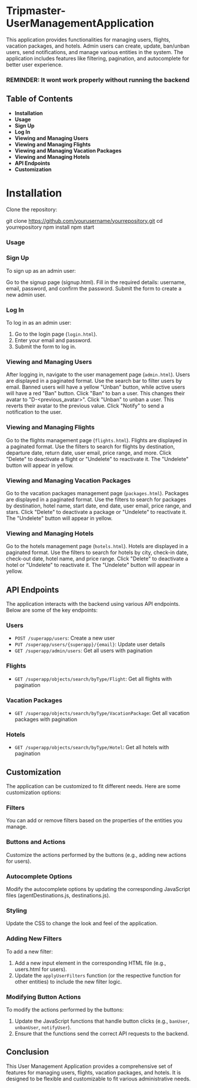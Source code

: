 # Tripmaster-UserManagementApplication
This application provides functionalities for managing users, flights, vacation packages, and hotels. Admin users can create, update, ban/unban users, send notifications, and manage various entities in the system. The application includes features like filtering, pagination, and autocomplete for better user experience.

### REMINDER: It wont work properly without running the backend

## Table of Contents
- **Installation**
- **Usage**
- **Sign Up**
- **Log In**
- **Viewing and Managing Users**
- **Viewing and Managing Flights**
- **Viewing and Managing Vacation Packages**
- **Viewing and Managing Hotels**
- **API Endpoints**
- **Customization**

# Installation
Clone the repository:


git clone https://github.com/yourusername/yourrepository.git
cd yourrepository
npm install
npm start

### Usage

### Sign Up
To sign up as an admin user:

Go to the signup page (signup.html).
Fill in the required details: username, email, password, and confirm the password.
Submit the form to create a new admin user.

### Log In

To log in as an admin user:

1. Go to the login page (`login.html`).
2. Enter your email and password.
3. Submit the form to log in.

### Viewing and Managing Users

After logging in, navigate to the user management page (`admin.html`).
Users are displayed in a paginated format.
Use the search bar to filter users by email.
Banned users will have a yellow "Unban" button, while active users will have a red "Ban" button.
Click "Ban" to ban a user. This changes their avatar to "D-<previous_avatar>".
Click "Unban" to unban a user. This reverts their avatar to the previous value.
Click "Notify" to send a notification to the user.

### Viewing and Managing Flights

Go to the flights management page (`flights.html`).
Flights are displayed in a paginated format.
Use the filters to search for flights by destination, departure date, return date, user email, price range, and more.
Click "Delete" to deactivate a flight or "Undelete" to reactivate it. The "Undelete" button will appear in yellow.

### Viewing and Managing Vacation Packages

Go to the vacation packages management page (`packages.html`).
Packages are displayed in a paginated format.
Use the filters to search for packages by destination, hotel name, start date, end date, user email, price range, and stars.
Click "Delete" to deactivate a package or "Undelete" to reactivate it. The "Undelete" button will appear in yellow.

### Viewing and Managing Hotels

Go to the hotels management page (`hotels.html`).
Hotels are displayed in a paginated format.
Use the filters to search for hotels by city, check-in date, check-out date, hotel name, and price range.
Click "Delete" to deactivate a hotel or "Undelete" to reactivate it. The "Undelete" button will appear in yellow.

## API Endpoints

The application interacts with the backend using various API endpoints. Below are some of the key endpoints:

### Users

- `POST /superapp/users`: Create a new user
- `PUT /superapp/users/{superapp}/{email}`: Update user details
- `GET /superapp/admin/users`: Get all users with pagination

### Flights

- `GET /superapp/objects/search/byType/Flight`: Get all flights with pagination

### Vacation Packages

- `GET /superapp/objects/search/byType/VacationPackage`: Get all vacation packages with pagination

### Hotels

- `GET /superapp/objects/search/byType/Hotel`: Get all hotels with pagination

## Customization

The application can be customized to fit different needs. Here are some customization options:

### Filters

You can add or remove filters based on the properties of the entities you manage.

### Buttons and Actions

Customize the actions performed by the buttons (e.g., adding new actions for users).

### Autocomplete Options

Modify the autocomplete options by updating the corresponding JavaScript files (agentDestinations.js, destinations.js).

### Styling

Update the CSS to change the look and feel of the application.

### Adding New Filters

To add a new filter:

1. Add a new input element in the corresponding HTML file (e.g., users.html for users).
2. Update the `applyUserFilters` function (or the respective function for other entities) to include the new filter logic.

### Modifying Button Actions

To modify the actions performed by the buttons:

1. Update the JavaScript functions that handle button clicks (e.g., `banUser`, `unbanUser`, `notifyUser`).
2. Ensure that the functions send the correct API requests to the backend.

## Conclusion

This User Management Application provides a comprehensive set of features for managing users, flights, vacation packages, and hotels. It is designed to be flexible and customizable to fit various administrative needs.
